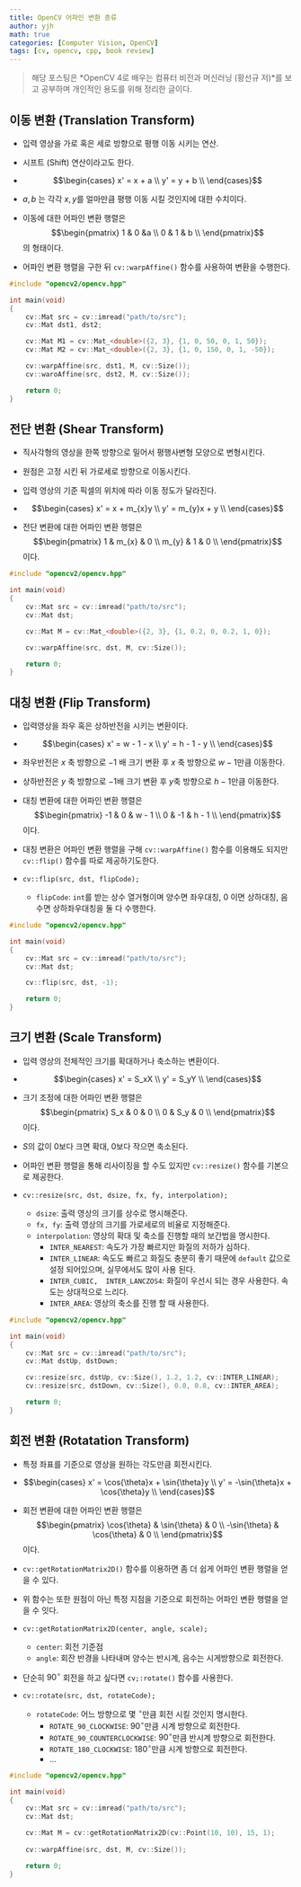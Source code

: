 ```yaml
---
title: OpenCV 어파인 변환 종류
author: yjh
math: true
categories: [Computer Vision, OpenCV]
tags: [cv, opencv, cpp, book review]
---
```


> 해당 포스팅은 *OpenCV 4로 배우는 컴퓨터 비전과 머신러닝 (황선규 저)*를 보고 공부하며 개인적인 용도를 위해 정리한 글이다.

## 이동 변환 (Translation Transform)

- 입력 영상을 가로 혹은 세로 방향으로 평행 이동 시키는 연산.
- 시프트 (Shift) 연산이라고도 한다.
- $$\begin{cases}
    x' = x + a \\
    y' = y + b \\
    \end{cases}$$

- $a, b$ 는 각각 $x, y$를 얼마만큼 평행 이동 시킬 것인지에 대한 수치이다.
- 이동에 대한 어파인 변환 행렬은 $$\begin{pmatrix}
    1 & 0 &a \\
    0 & 1 & b \\
    \end{pmatrix}$$의 형태이다.
- 어파인 변환 행렬을 구한 뒤 `cv::warpAffine()` 함수를 사용하여 변환을 수행한다.

```cpp
#include "opencv2/opencv.hpp"

int main(void)
{
    cv::Mat src = cv::imread("path/to/src");
    cv::Mat dst1, dst2;

    cv::Mat M1 = cv::Mat_<double>({2, 3}, {1, 0, 50, 0, 1, 50});
    cv::Mat M2 = cv::Mat_<double>({2, 3}, {1, 0, 150, 0, 1, -50});

    cv::warpAffine(src, dst1, M, cv::Size());
    cv::waroAffine(src, dst2, M, cv::Size());

    return 0;
}
```

## 전단 변환 (Shear Transform)

- 직사각형의 영상을 한쪽 방향으로 밀어서 평행사변형 모양으로 변형시킨다.
- 원점은 고정 시킨 뒤 가로세로 방향으로 이동시킨다.
- 입력 영상의 기준 픽셀의 위치에 따라 이동 정도가 달라진다.
- $$\begin{cases}
    x' = x + m_{x}y \\
    y' = m_{y}x + y \\
    \end{cases}$$

- 전단 변환에 대한 어파인 변환 행렬은 $$\begin{pmatrix}
    1 & m_{x} & 0 \\
    m_{y} & 1 & 0 \\
\end{pmatrix}$$이다.

```cpp
#include "opencv2/opencv.hpp"

int main(void)
{
    cv::Mat src = cv::imread("path/to/src");
    cv::Mat dst;

    cv::Mat M = cv::Mat_<double>({2, 3}, {1, 0.2, 0, 0.2, 1, 0});

    cv::warpAffine(src, dst, M, cv::Size());

    return 0;
}
```

## 대칭 변환 (Flip Transform)

- 입력영상을 좌우 혹은 상하반전을 시키는 변환이다.
- $$\begin{cases}
    x' = w - 1 - x \\
    y' = h - 1 - y \\
    \end{cases}$$

- 좌우반전은 $x$ 축 방향으로 $-1$ 배 크기 변환 후 $x$ 축 방향으로 $w - 1$만큼 이동한다.
- 상하반전은 $y$ 축 방향으로 $-1$배 크기 변환 후 $y$축 방향으로 $h - 1$만큼 이동한다.
- 대칭 변환에 대한 어파인 변환 행렬은 $$\begin{pmatrix}
    -1 & 0 & w - 1 \\
    0 & -1 & h - 1 \\
\end{pmatrix}$$이다.

- 대칭 변환은 어파인 변환 행렬을 구해 `cv::warpAffine()` 함수를 이용해도 되지만 `cv::flip()` 함수를 따로 제공하기도한다.
- `cv::flip(src, dst, flipCode);`
  - `flipCode`: `int`를 받는 상수 열거형이며 양수면 좌우대칭, 0 이면 상하대칭, 음수면 상하좌우대칭을 둘 다 수행한다.

```cpp
#include "opencv2/opencv.hpp"

int main(void)
{
    cv::Mat src = cv::imread("path/to/src");
    cv::Mat dst;

    cv::flip(src, dst, -1);

    return 0;
}
```

## 크기 변환 (Scale Transform)

- 입력 영상의 전체적인 크기를 확대하거나 축소하는 변환이다.
- $$\begin{cases}
    x' = S_xX \\
    y' = S_yY \\
    \end{cases}$$

- 크기 조정에 대한 어파인 변환 행렬은 $$\begin{pmatrix}
    S_x & 0 & 0 \\
    0 & S_y & 0 \\
    \end{pmatrix}$$이다.

- $S$의 값이 0보다 크면 확대, 0보다 작으면 축소된다.
- 어파인 변환 행렬을 통해 리사이징을 할 수도 있지만 `cv::resize()` 함수를 기본으로 제공한다.
- `cv::resize(src, dst, dsize, fx, fy, interpolation);`
  - `dsize`: 출력 영상의 크기를 상수로 명시해준다.
  - `fx, fy`: 출력 영상의 크기를 가로세로의 비율로 지정해준다.
  - `interpolation`: 영상의 확대 및 축소를 진행할 때의 보간법을 명시한다.
    - `INTER_NEAREST`: 속도가 가장 빠르지만 화질의 저하가 심하다.
    - `INTER_LINEAR`: 속도도 빠르고 화질도 충분히 좋기 때문에 `default` 값으로 설정 되어있으며, 실무에서도 많이 사용 된다.
    - `INTER_CUBIC,  INTER_LANCZOS4`: 화질이 우선시 되는 경우 사용한다. 속도는 상대적으로 느리다.
    - `INTER_AREA`: 영상의 축소를 진행 할 때 사용한다.

```cpp
#include "opencv2/opencv.hpp"

int main(void)
{
    cv::Mat src = cv::imread("path/to/src");
    cv::Mat dstUp, dstDown;

    cv::resize(src, dstUp, cv::Size(), 1.2, 1.2, cv::INTER_LINEAR);
    cv::resize(src, dstDown, cv::Size(), 0.8, 0.8, cv::INTER_AREA);

    return 0;
}
```

## 회전 변환 (Rotatation Transform)

- 특정 좌표를 기준으로 영상을 원하는 각도만큼 회전시킨다.
- $$\begin{cases}
    x' = \cos{\theta}x + \sin{\theta}y \\
    y' = -\sin{\theta}x + \cos{\theta}y \\
    \end{cases}$$

- 회전 변환에 대한 어파인 변환 행렬은 $$\begin{pmatrix}
    \cos{\theta} & \sin{\theta} & 0 \\
    -\sin{\theta} & \cos{\theta} & 0 \\
    \end{pmatrix}$$이다.

- `cv::getRotationMatrix2D()` 함수를 이용하면 좀 더 쉽게 어파인 변환 행렬을 얻을 수 있다.
- 위 함수는 또한 원점이 아닌 특정 지점을 기준으로 회전하는 어파인 변환 행렬을 얻을 수 잇다.
- `cv::getRotationMatrix2D(center, angle, scale);`
  - `center`: 회전 기준점
  - `angle`: 회잔 반경을 나타내며 양수는 반시계, 음수는 시게방향으로 회전한다.
- 단순히 $90^\circ$ 회전을 하고 싶다면 `cv;:rotate()` 함수를 사용한다.
- `cv::rotate(src, dst, rotateCode);`
  - `rotateCode`: 어느 방향으로 몇 $^\circ$만큼 회전 시킬 것인지 명시한다.
    - `ROTATE_90_CLOCKWISE`: $90^\circ$만큼 시계 방향으로 회전한다.
    - `ROTATE_90_COUNTERCLOCKWISE`: $90^\circ$만큼 반시계 방향으로 회전한다.
    - `ROTATE_180_CLOCKWISE`: $180^\circ$만큼 시계 방향으로 회전한다.
    - ...

```cpp
#include "opencv2/opencv.hpp"

int main(void)
{
    cv::Mat src = cv::imread("path/to/src");
    cv::Mat dst;

    cv::Mat M = cv::getRotationMatrix2D(cv::Point(10, 10), 15, 1);
    
    cv::warpAffine(src, dst, M, cv::Size());

    return 0;
}
```
